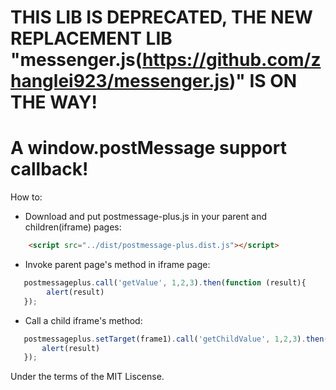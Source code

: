 # THIS LIB IS DEPRECATED, THE NEW REPLACEMENT LIB "messenger.js(https://github.com/zhanglei923/messenger.js)" IS ON THE WAY!

# A window.postMessage support callback!
How to:
- Download and put postmessage-plus.js in your parent and children(iframe) pages: 
```html
    <script src="../dist/postmessage-plus.dist.js"></script>
```
- Invoke parent page's method in iframe page:
```javascript
   postmessageplus.call('getValue', 1,2,3).then(function (result){
        alert(result)
   });
```

- Call a child iframe's method:
```javascript
   postmessageplus.setTarget(frame1).call('getChildValue', 1,2,3).then(function (result){
       alert(result)
   });
```

Under the terms of the MIT Liscense.
